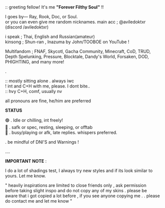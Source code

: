 :: greeting fellow! It's me **"Forever Filthy Soul"** !!


I goes by— Ray, Rook, Doc, or Soul.    
or you can even give me random nicknames. main acc ; @aviledoktxr (discord /aviledoktxr) 

i speak ; Thai, English and Russian(amateur)   
kinsong ; Shun-ran , Inazuma by John/TOOBOE on YouTube !    

Multifandom ; FNAF, Skycotl, Gacha Community, Minecraft, CoD, TRUD, Depth Spelunking, Pressure, Blocktale, Dandy's World, Forsaken, DOD, PHIGHTING, and many more!

.

:: mostly sitting alone . always iwc    
! int and C+H with me, please. I dont bite..   
:: hvy C+H, comf, usually nv

all pronouns are fine, he/him are preferred


**STATUS**

🟢 . Idle or chilling, int freely!     
🌙 . safk or spec, resting, sleeping, or offtab      
🚫 . busy/playing or afk, late replies. whispers preferred.    



. be mindful of DNI'S and Warnings !


....


**IMPORTANT NOTE** :


I do a lot of shadings test, I always try new styles and if its look similar to yours. Let me know.



" heavily inspirations are limited to close friends only , ask permission before taking slight inspo and do not copy any of my skins . please be aware that i got copied a lot before , if you see anyone copying me . . please do contact me and let me know "
